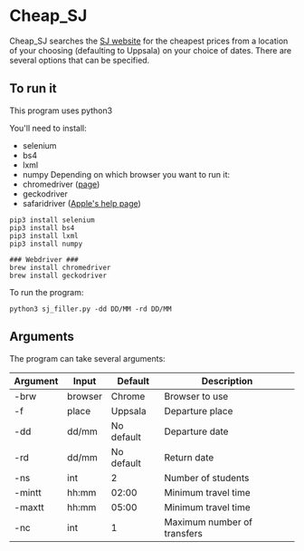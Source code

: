 # Cheap_SJ

Cheap_SJ searches the [SJ website](https://www.sj.se/#/) for the cheapest prices from a location of your choosing (defaulting to Uppsala) on your choice of dates. There are several options that can be specified.


## To run it
This program uses python3

You'll need to install:
* selenium
* bs4
* lxml
* numpy
Depending on which browser you want to run it:
* chromedriver ([page](http://chromedriver.chromium.org))
* geckodriver
* safaridriver ([Apple's help page](https://developer.apple.com/documentation/webkit/testing_with_webdriver_in_safari))

```
pip3 install selenium
pip3 install bs4
pip3 install lxml
pip3 install numpy

### Webdriver ###
brew install chromedriver
brew install geckodriver
```
To run the program:
```
python3 sj_filler.py -dd DD/MM -rd DD/MM
```
## Arguments
The program can take several arguments:


Argument | Input | Default | Description |
------------ | ------------- |------------- |------------- |
-brw | browser | Chrome | Browser to use
-f | place | Uppsala | Departure place 
-dd | dd/mm | No default | Departure date
-rd | dd/mm | No default | Return date
-ns | int | 2 | Number of students
-mintt | hh:mm | 02:00 | Minimum travel time
-maxtt | hh:mm | 05:00 | Minimum travel time
-nc | int | 1 | Maximum number of transfers
